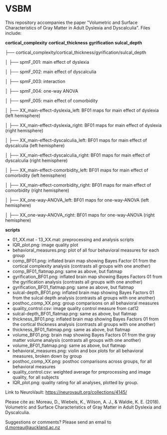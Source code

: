 # VSBM

This repository accompanies the paper "Volumetric and Surface Characteristics of Gray Matter in Adult Dyslexia and Dyscalculia". Files include:

**cortical_complexity**
**cortical_thickness**
**gyrification**
**sulcal_depth**

├── cortical_complexity/cortical_thickness/gyrification/sulcal_depth

│   ├── spmF_001: main effect of dyslexia

│   ├── spmF_002: main effect of dyscalculia

│   ├── spmF_003: interaction

│   ├── spmF_004: one-way ANOVA

│   ├── spmF_005: main effect of comorbidity

│   ├── XX_main-effect-dyslexia_left: BF01 maps for main effect of dyslexia (left hemisphere)

│   ├── XX_main-effect-dyslexia_right: BF01 maps for main effect of dyslexia (right hemisphere)

│   ├── XX_main-effect-dyscalculia_left: BF01 maps for main effect of dyscalculia (left hemisphere)

│   ├── XX_main-effect-dyscalculia_right: BF01 maps for main effect of dyscalculia (right hemisphere)

│   ├── XX_main-effect-comorbidity_left: BF01 maps for main effect of comorbidity (left hemisphere)

│   ├── XX_main-effect-comorbidity_right: BF01 maps for main effect of comorbidity (right hemisphere)

│   ├── XX_one-way-ANOVA_left: BF01 maps for one-way-ANOVA (left hemisphere)

│   ├── XX_one-way-ANOVA_right: BF01 maps for one-way-ANOVA (right hemisphere)

**scripts**



- 01_XX.mat - 13_XX.mat: preprocessing and analysis scripts
- IQR_plot.png: image quality plot
- behavioral_measures.png: plot of all four behavioral measures for each group
- comp_BF01.png: inflated brain map showing Bayes Factor 01 from the cortical complexity analysis (contrasts all groups with one another)
- comp_BF01_flatmap.png: same as above, but flatmap
- gyrification_BF01.png: inflated brain map showing Bayes Factors 01 from the gyrification analysis (contrasts all groups with one another)
- gyrification_BF01_flatmap.png: same as above, but flatmap
- sulcal-depth_BF01.png: inflated brain map showing Bayes Factors 01 from the sulcal depth analysis (contrasts all groups with one another)
- posthoc_comp_XX.png: group comparisons on all behavioral measures
- quality_control.csv: image quality control measure from cat12
- sulcal-depth_BF01_flatmap.png: same as above, but flatmap
- thickness_BF01.png: inflated brain map showing Bayes Factors 01 from the cortical thickness analysis (contrasts all groups with one another)
- thickness_BF01_flatmap.png: same as above, but flatmap
- volume_BF01.png: brain map showing Bayes Factors 01 from the gray matter volume analysis (contrasts all groups with one another)
- volume_BF01_flatmap.png: same as above, but flatmap
- behavioral_measures.png: violin and box plots for all behavioral measures, broken down by group
- posthoc_comp_XX.png: posthoc comparisons across groups, for all behavioral measures
- quality_control.csv: weighted average for preprocessing and image quality, for all subjects
- IQR_plot.png: quality rating for all analyses, plotted by group.

Link to NeuroVault: https://neurovault.org/collections/4145/

Please cite as: Moreau, D., Wiebels, K., Wilson, A. J., & Waldie, K. E. (2018). Volumetric and Surface Characteristics of Gray Matter in Adult Dyslexia and Dyscalculia.

Suggestions or comments? Please send an email to d.moreau@auckland.ac.nz
